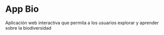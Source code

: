 # App Bio
Aplicación web interactiva que permita a los usuarios explorar y aprender sobre la biodiversidad 